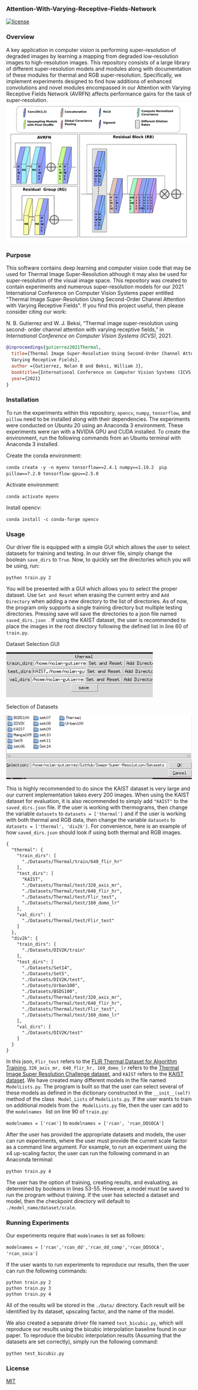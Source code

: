 ### Attention-With-Varying-Receptive-Fields-Network
 [![license](https://img.shields.io/github/license/mashape/apistatus.svg?maxAge=2592000)](https://github.com/keras-team/keras/blob/master/LICENSE)

### Overview

A key application in computer vision is performing super-resolution of degraded
images by learning a mapping from degraded low-resolution images to
high-resolution images. This repository consists of a large library of different
super-resolution models and modules along with documentation of these modules
for thermal and RGB super-resolution. Specifically, we implement experiments
designed to find how additions of enhanced convolutions and novel modules
encompassed in our Attention with Varying Receptive Fields Network (AVRFN) affects  performance gains for the task of super-resolution.
![model_overview](./Figures/model_overview.png)
<!---
<img src="./Figures/Input10_domo_4x.png" width="250">  <img src="./Figures/Output10_domo_4x.png" width="250"> <img src="./Figures/10_domo_GT.jpg" width="250">
<img src="./Figures/Input32_axis_4x.png" width="250">  <img src="./Figures/Output32_axis_4x.png" width="250"> <img src="./Figures/32_axis_GT.jpg" width="250">
<img src="./Figures/Input33_flir_4x.png" width="250">  <img src="./Figures/Output33_flir_4x.png" width="250"> <img src="./Figures/33_flir_GT.jpg" width="250">
-->
### Purpose

This software contains deep learning and computer vision code that may be used for
Thermal Image Super-Resolution although it may also be used for super-resolution
of the visual image space. This repository was created to contain experiments
and numerous super-resolution models for our 2021 International Conference on
Computer Vision Systems paper entitled "Thermal Image Super-Resolution Using
Second-Order Channel Attention with Varying Receptive Fields". If you find this
project useful, then please consider citing our work:
 
 N. B. Gutierrez and W. J. Beksi, “Thermal image super-resolution using second-
order channel attention with varying receptive fields,” in *International 
Conference on Computer Vision Systems (ICVS)*, 2021. 

```bibtex
@inproceedings{gutierrez2021Thermal, 
  title={Thermal Image Super-Resolution Using Second-Order Channel Attention with
  Varying Receptive Fields},
  author ={Gutierrez, Nolan B and Beksi, William J},
  booktitle={International Conference on Computer Vision Systems (ICVS)},
  year={2021}
}
``` 
### Installation
To run the experiments within this repository, `opencv`, `numpy`, `tensorflow`,
and `pillow` need to be installed along with their dependencies. The experiments
were conducted on Ubuntu 20 using an Anaconda 3 environment. These experiments
were ran with a NVIDIA GPU and CUDA installed.  To create the environment, run 
the following commands from an Ubuntu terminal with Anaconda 3 installed.
  
Create the conda environment:
 
`conda create -y -n myenv tensorflow==2.4.1 numpy==1.19.2  pip  pillow==7.2.0
tensorflow-gpu==2.5.0`
 
Activate environment:
 
`conda activate myenv`
 
Install opencv:
 
`conda install -c conda-forge opencv`
 
### Usage
 
Our driver file is equipped with a simple GUI which allows the user to select
datasets for training and testing. In our driver file, simply change the boolean
`save_dirs` to `True`. Now, to quickly set the directories which you will be
using, run:

`python train.py 2`

You will be presented with a GUI which allows you to select the proper dataset.
Use `Set and Reset` when erasing the current entry and `Add Directory` when
adding a new directory to the list of directories. As of now, the program only
supports a single training directory but multiple testing directories. 
Pressing save will save the directories to a json file named `saved_dirs.json
`. If using the KAIST dataset, the user is recommended to place the images in 
the root directory following the defined list in line 60 of `train.py`.

Dataset Selection GUI
 
![dataset_gui](./Figures/dataset_gui.png)
 
Selection of Datasets
 
![dataset_selection](./Figures/data_selection.png)

 This is highly  recommended to do since the KAIST dataset is very large and 
our  current  implementation takes every 200 images. When using the KAIST 
dataset  for  evaluation, it is also recommended to simply add `"KAIST"` to 
the ` saved_dirs.json`  file. If the user is working with thermograms, then 
change  the variable `datasets` to `datasets = ['thermal']` and if the user is 
working  with both thermal and RGB data, then change the variable `datasets` 
to `datasets = ['thermal', 'div2k']`. For convenience, here is an example of how 
`saved_dirs.json` should look if using both thermal and RGB images.
 
```
{
  "thermal": {
    "train_dirs": [
      "./Datasets/Thermal/train/640_flir_hr"
    ],
    "test_dirs": [
      "KAIST",
      "./Datasets/Thermal/test/320_axis_mr",
      "./Datasets/Thermal/test/640_flir_hr",
      "./Datasets/Thermal/test/Flir_test",
      "./Datasets/Thermal/test/160_domo_lr"
    ],
    "val_dirs": [
      "./Datasets/Thermal/test/Flir_test"
    ]
  },
  "div2k": {
    "train_dirs": [
      "./Datasets/DIV2K/train"
    ],
    "test_dirs": [
      "./Datasets/Set14",
      "./Datasets/Set5",
      "./Datasets/DIV2K/test",
      "./Datasets/Urban100",
      "./Datasets/BSDS100",
      "./Datasets/Thermal/test/320_axis_mr",
      "./Datasets/Thermal/test/640_flir_hr",
      "./Datasets/Thermal/test/Flir_test",
      "./Datasets/Thermal/test/160_domo_lr"
    ],
    "val_dirs": [
      "./Datasets/DIV2K/test"
    ]
  }
}
```
In this json, `Flir_test` refers to 
the 
[FLIR Thermal Dataset for Algorithm Training](https://www.flir.com/oem/adas/adas-dataset-form/), 
`320_axis_mr, 640_flir_hr, 160_domo_lr` refers to the 
[Thermal Image Super Resolution Challenge
dataset](https://pbvs-workshop.github.io/datasets.html), 
and `KAIST` refers to the 
[KAIST dataset](https://soonminhwang.github.io/rgbt-ped-detection/). We have 
created many different  models in the file named ` ModelLists.py`. The program 
is built so that the  user can select several of  these models as defined in 
the dictionary  constructed in the `__init__(self)`  method of the class `
Model_Lists` of `ModelLists.py`. If  the user wants to train on additional  models from the `
ModelLists.py` file,  then the user can add  to the `modelnames ` list on 
line  90 of `train.py`:
 
`modelnames = ['rcan']` to `modelnames = ['rcan', 'rcan_DDSOCA']`    
 
After the user has provided the appropriate datasets and models, the user can
run experiments, where the user must provide the current scale factor as a
command line argument. For example, to run an experiment using the x4 up-scaling
factor, the user can run the following command in an Anaconda terminal:
 
`python train.py 4`

The user has the option of training, creating results, and evaluating, as
determined by booleans in lines 53-55. However, a model must be saved to run the
program without training.  If the user has selected a dataset and model, then
the checkpoint directory will default to `./model_name/dataset/scale`.

 


 
### Running Experiments
Our experiments require that `modelnames` is set as follows: 

`modelnames = ['rcan','rcan_dd','rcan_dd_comp','rcan_DDSOCA', 'rcan_soca']`

If the user wants to run experiments to reproduce our results, then the user can
run the following commands:

```
python train.py 2
python train.py 3
python train.py 4
```
All of the results will be stored in the `./Data/` directory. Each result will
be identified by its dataset, upscaling factor, and the name of the model.
 
We also created a separate driver file named `test_bicubic.py`, which will
reproduce our results using the bicubic interpolation baseline found in our paper.
To reproduce the bicubic interpolation results (Assuming that the datasets are
set correctly), simply run the following command: 

`python test_bicubic.py`

### License
[MIT](https://github.com/robotic-vision-lab/Attention-With-Varying-Receptive-Fields-Network/blob/main/LICENSE)

